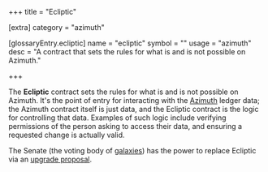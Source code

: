 +++
title = "Ecliptic"

[extra]
category = "azimuth"

[glossaryEntry.ecliptic]
name = "ecliptic"
symbol = ""
usage = "azimuth"
desc = "A contract that sets the rules for what is and is not possible on Azimuth."

+++

The **Ecliptic** contract sets the rules for what is and is not possible on Azimuth. It's the point of entry for interacting with the [Azimuth](/glossary/azimuth) ledger data; the Azimuth contract itself is just data, and the Ecliptic contract is the logic for controlling that data. Examples of such logic include verifying permissions of the person asking to access their data, and ensuring a requested change is actually valid.

The Senate (the voting body of [galaxies](/glossary/galaxy)) has the power to replace Ecliptic via an [upgrade proposal](/glossary/upgrade).
